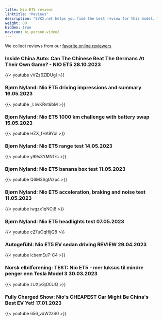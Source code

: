 ```yaml
---
title: Nio ET5 reviews
linktitle: "Reviews"
description: "EVKX.net helps you find the best review for this model. "
weight: 80
hidden: true
navicon: bi-person-video2
---
```

We collect reviews from our [favorite online reviewers](/guides/evreviewers/)

### Inside China Auto: Can The Chinese Beat The Germans At Their Own Game? - NIO ET5 28.10.2023

{{< youtube vVZz6ZlDUgI >}}

### Bjørn Nyland: Nio ET5 driving impressions and summary 16.05.2023

{{< youtube _LIwKRvt6bM >}}

### Bjørn Nyland: Nio ET5 1000 km challenge with battery swap 15.05.2023

{{< youtube HZX_fHA9YxI >}}

### Bjørn Nyland: Nio ET5 range test 14.05.2023

{{< youtube y99s3YMNf7c >}}

### Bjørn Nyland: Nio ET5 banana box test 11.05.2023

{{< youtube Q6M3SgtAzpc >}}

### Bjørn Nyland: Nio ET5 acceleration, braking and noise test 11.05.2023

{{< youtube iwgzx1qNOj8 >}}

### Bjørn Nyland: Nio ET5 headlights test 07.05.2023

{{< youtube c27uOqHIjQ8 >}}

### Autogefühl: Nio ET5 EV sedan driving REVIEW 29.04.2023

{{< youtube lcbemEu7-C4 >}}

### Norsk elbilforening: TEST: Nio ET5 - mer luksus til mindre penger enn Tesla Model 3 30.03.2023

{{< youtube zUXjv3jO0UQ >}}

### Fully Charged Show: Nio's CHEAPEST Car Might Be China's Best EV Yet! 17.01.2023

{{< youtube 656_vdW2zS0 >}}

